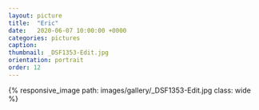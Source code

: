 ```yaml
---
layout: picture
title:  "Eric"
date:   2020-06-07 10:00:00 +0000
categories: pictures
caption: 
thumbnail: _DSF1353-Edit.jpg
orientation: portrait
order: 12
---
```

{% responsive_image path: images/gallery/_DSF1353-Edit.jpg class: wide %}
